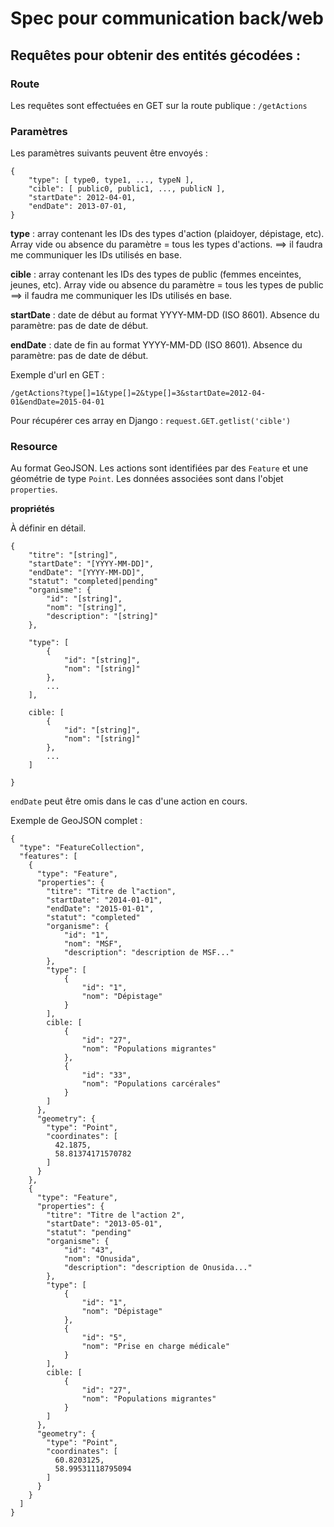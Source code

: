 Spec pour communication back/web
===

Requêtes pour obtenir des entités gécodées :
---

### Route

Les requêtes sont effectuées en GET sur la route publique : ```/getActions```

### Paramètres

Les paramètres suivants peuvent être envoyés :

	{
		"type": [ type0, type1, ..., typeN ],
		"cible": [ public0, public1, ..., publicN ],
		"startDate": 2012-04-01,
		"endDate": 2013-07-01,
	}

**type** : array contenant les IDs des types d'action (plaidoyer, dépistage, etc). Array vide ou absence du paramètre = tous les types d'actions. ==> il faudra me communiquer les IDs utilisés en base.

**cible** : array contenant les IDs des types de public (femmes enceintes, jeunes, etc). Array vide ou absence du paramètre = tous les types de public ==> il faudra me communiquer les IDs utilisés en base.

**startDate** : date de début au format YYYY-MM-DD (ISO 8601). Absence du paramètre: pas de date de début.

**endDate** : date de fin au format YYYY-MM-DD (ISO 8601). Absence du paramètre: pas de date de début.

Exemple d'url en GET :

	/getActions?type[]=1&type[]=2&type[]=3&startDate=2012-04-01&endDate=2015-04-01


Pour récupérer ces array en Django : ```request.GET.getlist('cible')```


### Resource

Au format GeoJSON. Les actions sont identifiées par des ```Feature``` et une géométrie de type ```Point```. Les données associées sont dans l'objet ```properties```.

**propriétés** 

À définir en détail.

	{
		"titre": "[string]",
		"startDate": "[YYYY-MM-DD]",
		"endDate": "[YYYY-MM-DD]",
		"statut": "completed|pending"
		"organisme": {
			"id": "[string]",
			"nom": "[string]",
			"description": "[string]"
		},

		"type": [
			{
				"id": "[string]",
				"nom": "[string]"
			},
			...
		],

		cible: [
			{
				"id": "[string]",
				"nom": "[string]"
			},
			...
		]

	}

```endDate``` peut être omis dans le cas d'une action en cours.
	

Exemple de GeoJSON complet :
	
	{
	  "type": "FeatureCollection",
	  "features": [
	    {
	      "type": "Feature",
	      "properties": {
			"titre": "Titre de l"action",
			"startDate": "2014-01-01",
			"endDate": "2015-01-01",
			"statut": "completed"
			"organisme": {
				"id": "1",
				"nom": "MSF",
				"description": "description de MSF..."
			},
			"type": [
				{
					"id": "1",
					"nom": "Dépistage"
				}
			],
			cible: [
				{
					"id": "27",
					"nom": "Populations migrantes"
				},
				{
					"id": "33",
					"nom": "Populations carcérales"
				}
			]
	      },
	      "geometry": {
	        "type": "Point",
	        "coordinates": [
	          42.1875,
	          58.81374171570782
	        ]
	      }
	    },
	    {
	      "type": "Feature",
	      "properties": {
	      	"titre": "Titre de l"action 2",
			"startDate": "2013-05-01",
			"statut": "pending"
			"organisme": {
				"id": "43",
				"nom": "Onusida",
				"description": "description de Onusida..."
			},
			"type": [
				{
					"id": "1",
					"nom": "Dépistage"
				},
				{
					"id": "5",
					"nom": "Prise en charge médicale"
				}
			],
			cible: [
				{
					"id": "27",
					"nom": "Populations migrantes"
				}
			]
	      },
	      "geometry": {
	        "type": "Point",
	        "coordinates": [
	          60.8203125,
	          58.99531118795094
	        ]
	      }
	    }
	  ]
	}

